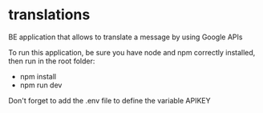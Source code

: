 # translations
BE application that allows to translate a message by using Google APIs

To run this application, be sure you have node and npm correctly installed, then run in the root folder:
- npm install
- npm run dev

Don't forget to add the .env file to define the variable APIKEY
